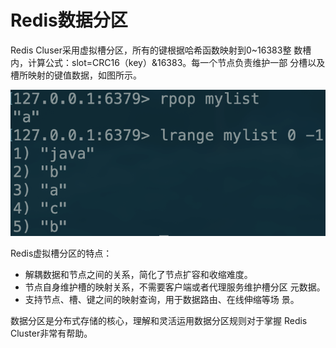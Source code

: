 # Redis数据分区

Redis Cluser采用虚拟槽分区，所有的键根据哈希函数映射到0~16383整 数槽内，计算公式：slot=CRC16（key）&16383。每一个节点负责维护一部 分槽以及槽所映射的键值数据，如图所示。

![](../../.gitbook/assets/image%20%2849%29.png)

Redis虚拟槽分区的特点： 

* 解耦数据和节点之间的关系，简化了节点扩容和收缩难度。 
* 节点自身维护槽的映射关系，不需要客户端或者代理服务维护槽分区 元数据。 
* 支持节点、槽、键之间的映射查询，用于数据路由、在线伸缩等场 景。 

数据分区是分布式存储的核心，理解和灵活运用数据分区规则对于掌握 Redis Cluster非常有帮助。

